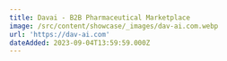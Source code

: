 ```yaml
---
title: Davai - B2B Pharmaceutical Marketplace
image: /src/content/showcase/_images/dav-ai.com.webp
url: 'https://dav-ai.com'
dateAdded: 2023-09-04T13:59:59.000Z
---
```


